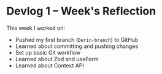 # Devlog 1 – Week's Reflection

This week I worked on:
- Pushed my first branch (`Derin-branch`) to GitHub
- Learned about committing and pushing changes
- Set up basic Git workflow
- Learned about Zod and useForm
- Learned about Context API